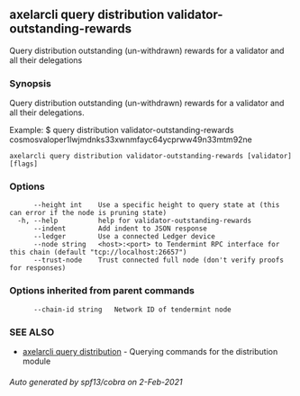 ## axelarcli query distribution validator-outstanding-rewards

Query distribution outstanding (un-withdrawn) rewards for a validator and all their delegations

### Synopsis

Query distribution outstanding (un-withdrawn) rewards
for a validator and all their delegations.

Example:
$ <appcli> query distribution validator-outstanding-rewards cosmosvaloper1lwjmdnks33xwnmfayc64ycprww49n33mtm92ne

```
axelarcli query distribution validator-outstanding-rewards [validator] [flags]
```

### Options

```
      --height int    Use a specific height to query state at (this can error if the node is pruning state)
  -h, --help          help for validator-outstanding-rewards
      --indent        Add indent to JSON response
      --ledger        Use a connected Ledger device
      --node string   <host>:<port> to Tendermint RPC interface for this chain (default "tcp://localhost:26657")
      --trust-node    Trust connected full node (don't verify proofs for responses)
```

### Options inherited from parent commands

```
      --chain-id string   Network ID of tendermint node
```

### SEE ALSO

* [axelarcli query distribution](axelarcli_query_distribution.md)	 - Querying commands for the distribution module

###### Auto generated by spf13/cobra on 2-Feb-2021
